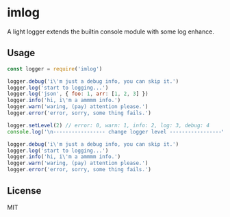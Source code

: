 # imlog

A light logger extends the builtin console module with some log enhance.

## Usage

```js
const logger = require('imlog')

logger.debug('i\'m just a debug info, you can skip it.')
logger.log('start to logging...')
logger.log('json', { foo: 1, arr: [1, 2, 3] })
logger.info('hi, i\'m a ammmm info.')
logger.warn('waring, (pay) attention please.')
logger.error('error, sorry, some thing fails.')

logger.setLevel(2) // error: 0, warn: 1, info: 2, log: 3, debug: 4
console.log('\n----------------- change logger level -----------------\n')

logger.debug('i\'m just a debug info, you can skip it.')
logger.log('start to logging...')
logger.info('hi, i\'m a ammmm info.')
logger.warn('waring, (pay) attention please.')
logger.error('error, sorry, some thing fails.')
```

## License

MIT
